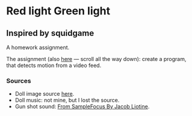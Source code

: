 # Red light Green light
## Inspired by squidgame
A homework assignment. 

The assignment (also [here](https://github.com/vvabi-sabi/PAC/blob/main/Lesson6.ipynb#Лабораторная-работа-6.-Красный-свет-/-зелёный-свет) — scroll all the way down): create a program, that detects motion from a video feed.


### Sources
* Doll image source [here](https://www.yankodesign.com/images/design_news/2021/11/how-to-make-your-own-squid-game-toy-using-an-ipad-and-a-3d-pen/3d_pen_squid_game_toy_26.jpg).
* Doll music: not mine, but I lost the source.
* Gun shot sound: [From SampleFocus By Jacob Liotine](https://samplefocus.com/samples/ak47-machine-gun-spray-fx).